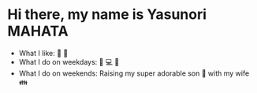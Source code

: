# Hi there, my name is Yasunori MAHATA

* What I like: :sushi: :beer:
* What I do on weekdays: :thinking: :computer: :thinking:
* What I do on weekends: Raising my super adorable son :boy: with my wife :family:
